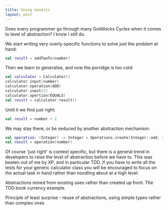 ```yaml
---
title: Going Generic
layout: post
---
```


Does every programmer go through many Goldilocks Cycles when it comes to level of abstraction? I know I still do.

We start writing very overly-specific functions to solve just the problem at hand:

``` kotlin
val result = addTwoTo(number)
```

Then we learn to generalise, and now the porridge is too cold:

```kotlin
val calculator = Calculator()
calculator.input(number)
calculator.operation(ADD)
calculator.input(2)
calculator.opertion(EQUALS)
val result = calculator.result()
```

Until it we find just right:

```kotlin
val result = number + 2
```

We may stay there, or be seduced by another abstraction mechanism:

```kotlin
val operation: (Integer) -> Integer = Operations.create(Integer::add, 2)
val result = operation(number)
```

Of course 'just right' is context specific, but there is a general trend in developers to raise the level of abstraction before we have to. This was beaten out of me by XP, and in particular TDD. If you have to write all the tests for your generic calculator class you will be encouraged to focus on the actual task in hand rather than noodling about at a high level.

Abstractions mined from existing uses rather than created up front. The TDD book currency example.

Principle of least surprise -
reuse of abstractions,
using simple types rather than complex ones









